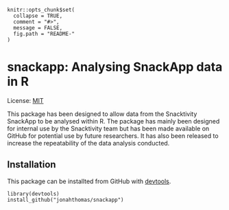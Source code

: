 ```{r, echo = FALSE}
knitr::opts_chunk$set(
  collapse = TRUE,
  comment = "#>",
  message = FALSE,
  fig.path = "README-"
)
```

# snackapp: Analysing SnackApp data in R

License: [MIT](https://github.com/jonahthomas/snackapp/blob/master/LICENSE.md)

This package has been designed to allow data from the Snacktivity SnackApp to be analysed within R. The package has mainly been designed for internal use by the Snacktivity team but has been made available on GitHub for potential use by future researchers. It has also been released to increase the repeatability of the data analysis conducted. 

## Installation

This package can be installted from GitHub with [devtools](https://github.com/hadley/devtools). 

```{r eval = FALSE}
library(devtools)
install_github("jonahthomas/snackapp")
```


